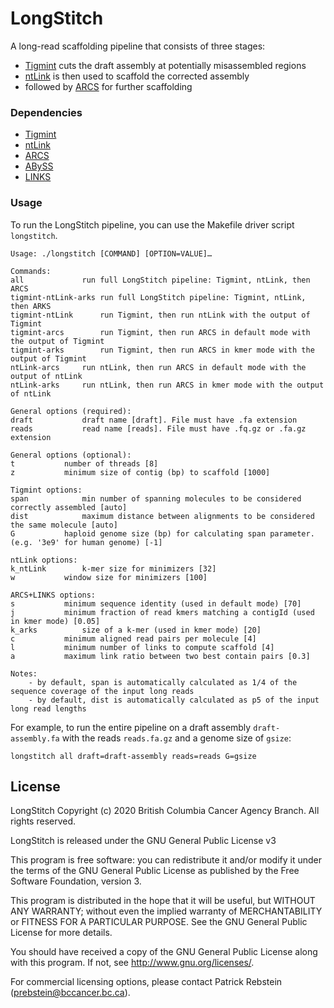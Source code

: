 # LongStitch
A long-read scaffolding pipeline that consists of three stages:
* [Tigmint](https://github.com/bcgsc/tigmint) cuts the draft assembly at potentially misassembled regions
* [ntLink](https://github.com/bcgsc/ntLink) is then used to scaffold the corrected assembly
* followed by [ARCS](https://github.com/bcgsc/arcs) for further scaffolding

### Dependencies
* [Tigmint](https://github.com/bcgsc/tigmint)
* [ntLink](https://github.com/bcgsc/ntLink)
* [ARCS](https://github.com/bcgsc/arcs)
* [ABySS](https://github.com/bcgsc/abyss)
* [LINKS](https://github.com/bcgsc/links)


### Usage
To run the LongStitch pipeline, you can use the Makefile driver script `longstitch`.
```
Usage: ./longstitch [COMMAND] [OPTION=VALUE]…

Commands:
all     		run full LongStitch pipeline: Tigmint, ntLink, then ARCS
tigmint-ntLink-arks	run full LongStitch pipeline: Tigmint, ntLink, then ARKS
tigmint-ntLink		run Tigmint, then run ntLink with the output of Tigmint
tigmint-arcs		run Tigmint, then run ARCS in default mode with the output of Tigmint
tigmint-arks		run Tigmint, then run ARCS in kmer mode with the output of Tigmint
ntLink-arcs		run ntLink, then run ARCS in default mode with the output of ntLink
ntLink-arks		run ntLink, then run ARCS in kmer mode with the output of ntLink

General options (required):
draft			draft name [draft]. File must have .fa extension
reads			read name [reads]. File must have .fq.gz or .fa.gz extension

General options (optional):
t			number of threads [8]
z			minimum size of contig (bp) to scaffold [1000]

Tigmint options:
span			min number of spanning molecules to be considered correctly assembled [auto]
dist			maximum distance between alignments to be considered the same molecule [auto]
G			haploid genome size (bp) for calculating span parameter. (e.g. '3e9' for human genome) [-1]

ntLink options:
k_ntLink		k-mer size for minimizers [32]
w			window size for minimizers [100]

ARCS+LINKS options:
s			minimum sequence identity (used in default mode) [70]
j			minimum fraction of read kmers matching a contigId (used in kmer mode) [0.05]
k_arks			size of a k-mer (used in kmer mode) [20]
c			minimum aligned read pairs per molecule [4]
l			minimum number of links to compute scaffold [4]
a			maximum link ratio between two best contain pairs [0.3]

Notes:
	- by default, span is automatically calculated as 1/4 of the sequence coverage of the input long reads
	- by default, dist is automatically calculated as p5 of the input long read lengths
```

For example, to run the entire pipeline on a draft assembly `draft-assembly.fa` with the reads `reads.fa.gz` and a genome size of `gsize`:
```
longstitch all draft=draft-assembly reads=reads G=gsize
```

## License
LongStitch Copyright (c) 2020 British Columbia Cancer Agency Branch. All rights reserved.

LongStitch is released under the GNU General Public License v3

This program is free software: you can redistribute it and/or modify it under the terms of the GNU General Public License as published by the Free Software Foundation, version 3.

This program is distributed in the hope that it will be useful, but WITHOUT ANY WARRANTY; without even the implied warranty of MERCHANTABILITY or FITNESS FOR A PARTICULAR PURPOSE. See the GNU General Public License for more details.

You should have received a copy of the GNU General Public License along with this program. If not, see http://www.gnu.org/licenses/.

For commercial licensing options, please contact Patrick Rebstein (prebstein@bccancer.bc.ca).

